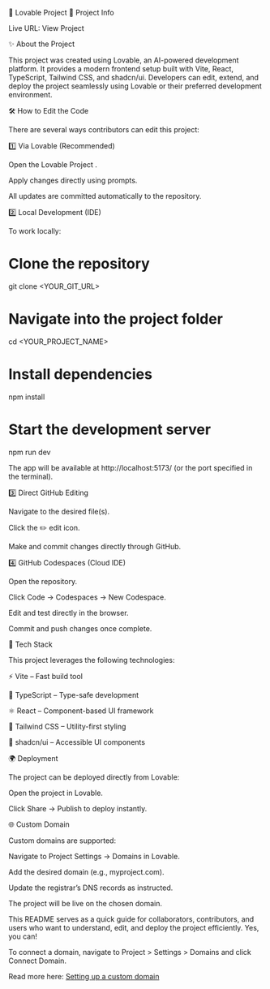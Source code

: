 🚀 Lovable Project
📌 Project Info

Live URL: View Project

✨ About the Project

This project was created using Lovable, an AI-powered development platform. It provides a modern frontend setup built with Vite, React, TypeScript, Tailwind CSS, and shadcn/ui. Developers can edit, extend, and deploy the project seamlessly using Lovable or their preferred development environment.

🛠 How to Edit the Code

There are several ways contributors can edit this project:

1️⃣ Via Lovable (Recommended)

Open the Lovable Project
.

Apply changes directly using prompts.

All updates are committed automatically to the repository.

2️⃣ Local Development (IDE)

To work locally:

# Clone the repository
git clone <YOUR_GIT_URL>

# Navigate into the project folder
cd <YOUR_PROJECT_NAME>

# Install dependencies
npm install

# Start the development server
npm run dev


The app will be available at http://localhost:5173/ (or the port specified in the terminal).

3️⃣ Direct GitHub Editing

Navigate to the desired file(s).

Click the ✏️ edit icon.

Make and commit changes directly through GitHub.

4️⃣ GitHub Codespaces (Cloud IDE)

Open the repository.

Click Code → Codespaces → New Codespace.

Edit and test directly in the browser.

Commit and push changes once complete.

🧩 Tech Stack

This project leverages the following technologies:

⚡ Vite – Fast build tool

📘 TypeScript – Type-safe development

⚛️ React – Component-based UI framework

🎨 Tailwind CSS – Utility-first styling

🧩 shadcn/ui – Accessible UI components

🌍 Deployment

The project can be deployed directly from Lovable:

Open the project in Lovable.

Click Share → Publish to deploy instantly.

🌐 Custom Domain

Custom domains are supported:

Navigate to Project Settings → Domains in Lovable.

Add the desired domain (e.g., myproject.com).

Update the registrar’s DNS records as instructed.

The project will be live on the chosen domain.

This README serves as a quick guide for collaborators, contributors, and users who want to understand, edit, and deploy the project efficiently.
Yes, you can!

To connect a domain, navigate to Project > Settings > Domains and click Connect Domain.

Read more here: [Setting up a custom domain](https://docs.lovable.dev/tips-tricks/custom-domain#step-by-step-guide)
